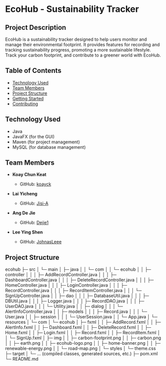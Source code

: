 # EcoHub - Sustainability Tracker

## Project Description
EcoHub is a sustainability tracker designed to help users monitor and manage their environmental footprint. It provides features for recording and tracking sustainability progress, promoting a more sustainable lifestyle. Track your carbon footprint, and contribute to a greener world with EcoHub.

## Table of Contents
- [Technology Used](#technology-used)
- [Team Members](#team-members)
- [Project Structure](#project-structure)
- [Getting Started](#getting-started)
- [Contributing](#contributing)

## Technology Used
- Java
- JavaFX (for the GUI)
- Maven (for project management)
- MySQL (for database management)

## Team Members
- **Koay Chun Keat**
  - GitHub: [koayck](https://github.com/koayck)

- **Lai Yicheng**
  - GitHub: [Jisi-A](https://github.com/Jisi-A)

- **Ang De Jie**
  - GitHub: [Dejie1](https://github.com/Dejie1)

- **Lee Ying Shen**
  - GitHub: [JohnasLeee](https://github.com/JohnasLeee)

## Project Structure

ecohub
├─ src
│ └─ main
│ ├─ java
│ │ └─ com
│ │ └─ ecohub
│ │ ├─ controller
│ │ │ ├─ AddRecordController.java
│ │ │ ├─ DashboardController.java
│ │ │ ├─ DeleteRecordController.java
│ │ │ ├─ HomeController.java
│ │ │ ├─ LoginController.java
│ │ │ ├─ RecordController.java
│ │ │ ├─ RecordItemController.java
│ │ │ └─ SignUpController.java
│ │ ├─ dao
│ │ │ ├─ DatabaseUtil.java
│ │ │ ├─ DBUtil.java
│ │ │ ├─ Logger.java
│ │ │ ├─ RecordDAO.java
│ │ │ ├─ UserDAO.java
│ │ │ └─ Utility.java
│ │ ├─ dialog
│ │ │ └─ AlertInfoController.java
│ │ ├─ models
│ │ │ ├─ Record.java
│ │ │ └─ User.java
│ │ ├─ session
│ │ │ └─ UserSession.java
│ │ └─ App.java
│ └─ resources
│ └─ com
│ └─ ecohub
│ ├─ fxml
│ │ ├─ AddRecord.fxml
│ │ ├─ AlertInfo.fxml
│ │ ├─ Dashboard.fxml
│ │ ├─ DeleteRecord.fxml
│ │ ├─ Home.fxml
│ │ ├─ Login.fxml
│ │ ├─ Record.fxml
│ │ ├─ RecordItem.fxml
│ │ └─ SignUp.fxml
│ ├─ img
│ │ ├─ carbon-footprint.png
│ │ ├─ carbon.png
│ │ ├─ earth.png
│ │ ├─ ecohub-logo.png
│ │ ├─ home-banner.png
│ │ ├─ renewable-energy.png
│ │ └─ road-map.png
│ └─ styles
│ └─ theme.css
├─ target
│ └─ ... (compiled classes, generated sources, etc.)
├─ pom.xml
└─ README.md